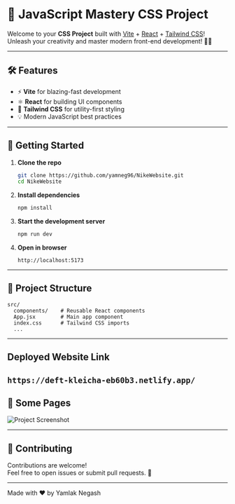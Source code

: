 # 🚀 JavaScript Mastery CSS Project

Welcome to your **CSS Project** built with [Vite](https://vitejs.dev/) + [React](https://react.dev/) + [Tailwind CSS](https://tailwindcss.com/)!  
Unleash your creativity and master modern front-end development! 🎨✨

---

## 🛠️ Features

- ⚡ **Vite** for blazing-fast development
- ⚛️ **React** for building UI components
- 🌈 **Tailwind CSS** for utility-first styling
- 💡 Modern JavaScript best practices

---

## 🚀 Getting Started

1. **Clone the repo**
   ```bash
   git clone https://github.com/yamneg96/NikeWebsite.git
   cd NikeWebsite
   ```

2. **Install dependencies**
   ```bash
   npm install
   ```

3. **Start the development server**
   ```bash
   npm run dev
   ```

4. **Open in browser**
   ```
   http://localhost:5173
   ```

---

## 📂 Project Structure

```
src/
  components/    # Reusable React components
  App.jsx        # Main app component
  index.css      # Tailwind CSS imports
  ...
```

---

## Deployed Website Link
``` https://deft-kleicha-eb60b3.netlify.app/ ```
---

## 📝 Some Pages

![Project Screenshot](./pictures/Hero.png)

---

## 🙌 Contributing

Contributions are welcome!  
Feel free to open issues or submit pull requests. 🚀

---

Made with ❤️ by Yamlak Negash
